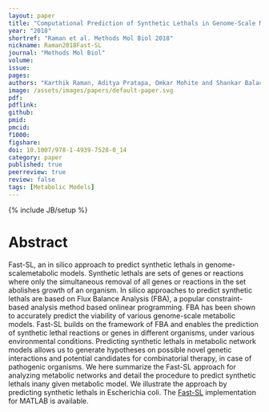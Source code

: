 ```yaml
---
layout: paper
title: "Computational Prediction of Synthetic Lethals in Genome-Scale Metabolic Models Using Fast-SL"
year: "2018"
shortref: "Raman et al. Methods Mol Biol 2018"
nickname: Raman2018Fast-SL
journal: "Methods Mol Biol"
volume: 
issue: 
pages: 
authors: "Karthik Raman, Aditya Pratapa, Omkar Mohite and Shankar Balachandran"
image: /assets/images/papers/default-paper.svg
pdf: 
pdflink: 
github:
pmid: 
pmcid: 
f1000: 
figshare: 
doi: 10.1007/978-1-4939-7528-0_14
category: paper
published: true
peerreview: true
review: false
tags: [Metabolic Models]
---
```

{% include JB/setup %}

# Abstract 

Fast-SL, an in silico approach to predict synthetic lethals in genome-scalemetabolic models. Synthetic lethals are sets of genes or reactions where only the simultaneous removal of all genes or reactions in the set abolishes growth of an organism. In silico approaches to predict synthetic lethals are based on Flux Balance Analysis (FBA), a popular constraint-based analysis method based onlinear programming. FBA has been shown to accurately predict the viability of various genome-scale metabolic models. Fast-SL builds on the framework of FBA and enables the prediction of synthetic lethal reactions or genes in different organisms, under various environmental conditions. Predicting synthetic lethals in metabolic network models allows us to generate hypotheses on possible novel genetic interactions and potential candidates for combinatorial therapy, in case of pathogenic organisms. We here summarize the Fast-SL approach for analyzing metabolic networks and detail the procedure to predict synthetic lethals inany given metabolic model. We illustrate the approach by predicting synthetic lethals in Escherichia coli. The [Fast-SL](https://github.com/RamanLab/FastSL/) implementation for MATLAB is available. 

